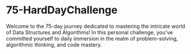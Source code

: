 # 75-HardDayChallenge
Welcome to the 75-day journey dedicated to mastering the intricate world of Data Structures and Algorithms! In this personal challenge, you've committed yourself to daily immersion in the realm of problem-solving, algorithmic thinking, and code mastery.
